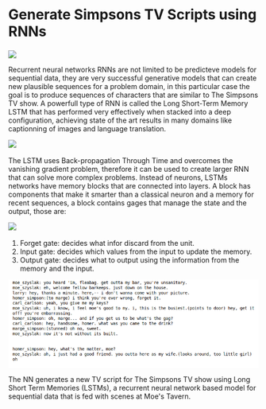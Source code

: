 # Generate Simpsons TV Scripts using RNNs

<img src='http://23provincias.com/news/wp-content/uploads/2018/12/thesimpsons-11-all-shows.jpg' align='center' >



Recurrent neural networks RNNs are not limited to be predicteve models for sequential data, they are very successful generative models that can create new plausible sequences for a problem domain, in this particular case the goal is to produce sequences of characters that are similar to The Simpsons TV show. A powerfull type of RNN is called the Long Short-Term Memory LSTM that has performed very effectively when stacked into a deep configuration, achieving state of the art results in many domains like captionning of images and language translation. 

<img src='https://cdn-images-1.medium.com/max/1600/1*O73nlRM3-bWubvt6W-1YSg.png'>

The LSTM uses Back-propagation Through Time and overcomes the vanishing gradient problem, therefore it can be used to create larger RNN that can solve more complex problems. Instead of neurons, LSTMs networks have memory blocks that are connected into layers. A block has components that make it smarter than a classical neuron and a memory for recent sequences, a block contains gages that manage the state and the output, those are:

<img src='https://i.ytimg.com/vi/WCUNPb-5EYI/hqdefault.jpg'>

1. Forget gate: decides what infor discard from the unit.
2. Input gate: decides which values from the input to update the memory.
3. Output gate: decides what to output using the information from the memory and the input.


<img src='https://raw.githubusercontent.com/apolanco3225/Generate-Simpsons-TV-Scripts-using-RNNs/master/tv-script-generation/data/simpsons/script.png' align='center'>


The NN generates a new TV script for The Simpsons TV show using Long Short Term Memories (LSTMs), a recurrent neural network based model for sequential data that is fed with scenes at Moe's Tavern.

